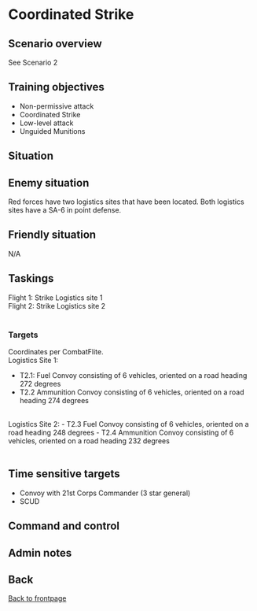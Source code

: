 # Coordinated Strike

## Scenario overview
See Scenario 2


## Training objectives
- Non-permissive attack
- Coordinated Strike
- Low-level attack
- Unguided Munitions

## Situation

## Enemy situation
Red forces have two logistics sites that have been located. Both logistics sites have a SA-6 in point defense.
<br>
## Friendly situation
N/A
<br>
## Taskings
Flight 1: Strike Logistics site 1 <br>
Flight 2: Strike Logistics site 2 <br>
<br>
### Targets
Coordinates per CombatFlite. <br>
Logistics Site 1: <br>
- T2.1: Fuel Convoy consisting of 6 vehicles, oriented on a road heading 272 degrees
- T2.2 Ammunition Convoy consisting of 6 vehicles, oriented on a road heading 274 degrees
<br>
Logistics Site 2:
- T2.3 Fuel Convoy consisting of 6 vehicles, oriented on a road heading 248 degrees
- T2.4 Ammunition Convoy consisting of 6 vehicles, oriented on a road heading 232 degrees
<br>
<br>


## Time sensitive targets
- Convoy with 21st Corps Commander (3 star general)
- SCUD

## Command and control


## Admin notes





## Back
[Back to frontpage](https://132nd-vwing.github.io/TRMT-Brief/)

